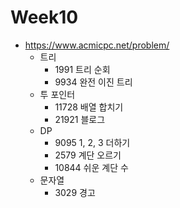 # Week10
- https://www.acmicpc.net/problem/
  - 트리
    - 1991 트리 순회
    - 9934 완전 이진 트리
  - 투 포인터
    - 11728 배열 합치기
    - 21921 블로그
  - DP
    - 9095 1, 2, 3 더하기
    - 2579 계단 오르기
    - 10844 쉬운 계단 수
  - 문자열
    - 3029 경고
